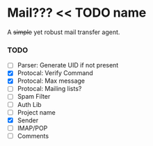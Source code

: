 # Mail??? << TODO name
A ~~simple~~ yet robust mail transfer agent.

### TODO
- [ ] Parser: Generate UID if not present
- [x] Protocal: Verify Command
- [x] Protocal: Max message
- [ ] Protocal: Mailing lists?
- [ ] Spam Filter
- [ ] Auth Lib
- [ ] Project name
- [x] Sender
- [ ] IMAP/POP
- [ ] Comments
